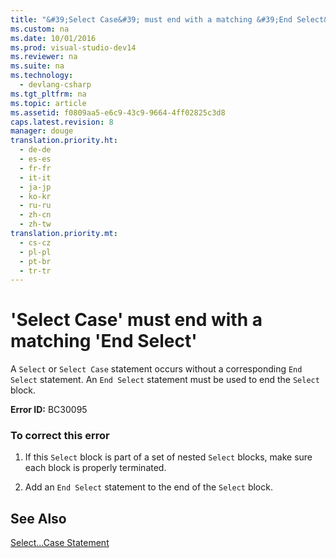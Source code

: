 ```yaml
---
title: "&#39;Select Case&#39; must end with a matching &#39;End Select&#39;"
ms.custom: na
ms.date: 10/01/2016
ms.prod: visual-studio-dev14
ms.reviewer: na
ms.suite: na
ms.technology: 
  - devlang-csharp
ms.tgt_pltfrm: na
ms.topic: article
ms.assetid: f0809aa5-e6c9-43c9-9664-4ff02825c3d8
caps.latest.revision: 8
manager: douge
translation.priority.ht: 
  - de-de
  - es-es
  - fr-fr
  - it-it
  - ja-jp
  - ko-kr
  - ru-ru
  - zh-cn
  - zh-tw
translation.priority.mt: 
  - cs-cz
  - pl-pl
  - pt-br
  - tr-tr
---
```

# &#39;Select Case&#39; must end with a matching &#39;End Select&#39;
A `Select` or `Select Case` statement occurs without a corresponding `End Select` statement. An `End Select` statement must be used to end the `Select` block.  
  
 **Error ID:** BC30095  
  
### To correct this error  
  
1.  If this `Select` block is part of a set of nested `Select` blocks, make sure each block is properly terminated.  
  
2.  Add an `End Select` statement to the end of the `Select` block.  
  
## See Also  
 [Select...Case Statement](../Topic/Select...Case%20Statement%20\(Visual%20Basic\).md)